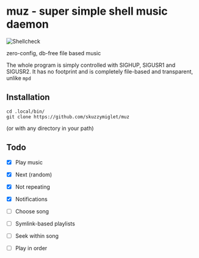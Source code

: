 # muz - super simple shell music daemon

![Shellcheck](https://github.com/skuzzymiglet/muz/workflows/Shellcheck/badge.svg)

zero-config, db-free file based music

The whole program is simply controlled with SIGHUP, SIGUSR1 and SIGUSR2. It has no footprint and is completely file-based and transparent, unlike `mpd`

## Installation

```
cd .local/bin/
git clone https://github.com/skuzzymiglet/muz
```
(or with any directory in your path)

## Todo

- [X] Play music
- [X] Next (random)
- [X] Not repeating
- [X] Notifications
- [ ] Choose song
- [ ] Symlink-based playlists
- [ ] Seek within song
- [ ] Play in order


